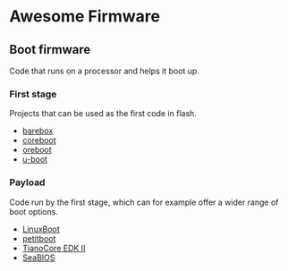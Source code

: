 Awesome Firmware
================

## Boot firmware

Code that runs on a processor and helps it boot up.

### First stage

Projects that can be used as the first code in flash.

* [barebox](https://www.barebox.org)
* [coreboot](https://coreboot.org)
* [oreboot](https://github.com/oreboot/oreboot)
* [u-boot](https://www.u-boot.org)


### Payload

Code run by the first stage, which can for example offer a wider range of boot options.

* [LinuxBoot](https://www.linuxboot.org/)
* [petitboot](https://open-power.github.io/petitboot/overview.html)
* [TianoCore EDK II](https://github.com/tianocore/edk2)
* [SeaBIOS](https://www.seabios.org/SeaBIOS)
